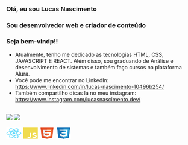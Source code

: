 ### Olá, eu sou Lucas Nascimento
### Sou desenvolvedor web e criador de conteúdo
### Seja bem-vindp!!

- Atualmente, tenho me dedicado as tecnologias HTML, CSS, JAVASCRIPT E REACT. Além disso, sou graduando de Análise e desenvolvimento de sistemas e também faço cursos na plataforma Alura.
- Você pode me encontrar no LinkedIn: https://www.linkedin.com/in/lucas-nascimento-10496b254/
- Também compartilho dicas lá no meu instagram: https://www.instagram.com/lucasnascimento.dev/

##

<div>
  <img height="180em" src="https://github-readme-stats.vercel.app/api?username=devlucasnascimento&show_icons=true&theme=tokyonight&include_all_commits=true&count_private=true"/>
  <img height="180em" src="https://github-readme-stats.vercel.app/api/top-langs/?username=devlucasnascimento&layout=compact&langs_count=180&theme=tokyonight&show_icons=true"/>
</div>

<div style="display: inline_block"><br>
  <img align="center" alt="Lucas-React" height="30" width="40" src="https://raw.githubusercontent.com/devicons/devicon/master/icons/react/react-original.svg">
  <img align="center" alt="Lucas-Js" height="30" width="40" src="https://raw.githubusercontent.com/devicons/devicon/master/icons/javascript/javascript-plain.svg">
  <img align="center" alt="Lucas-HTML" height="30" width="40" src="https://raw.githubusercontent.com/devicons/devicon/master/icons/html5/html5-original.svg">
  <img align="center" alt="Lucas-CSS" height="30" width="40" src="https://raw.githubusercontent.com/devicons/devicon/master/icons/css3/css3-original.svg">
</div>

##
